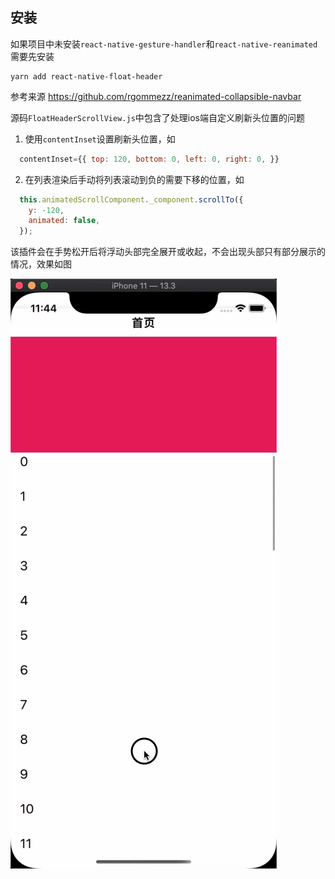 ## 安装

如果项目中未安装`react-native-gesture-handler`和`react-native-reanimated`需要先安装

```shell
yarn add react-native-float-header
```

参考来源
<a>https://github.com/rgommezz/reanimated-collapsible-navbar</a>

源码`FloatHeaderScrollView.js`中包含了处理ios端自定义刷新头位置的问题
1. 使用`contentInset`设置刷新头位置，如
```js
  contentInset={{ top: 120, bottom: 0, left: 0, right: 0, }}
```
2. 在列表渲染后手动将列表滚动到负的需要下移的位置，如
```js
  this.animatedScrollComponent._component.scrollTo({
    y: -120,
    animated: false,
  });
```
该插件会在手势松开后将浮动头部完全展开或收起，不会出现头部只有部分展示的情况，效果如图


<img src="https://github.com/17554265585/react-native-float-header/blob/master/demo.gif">
